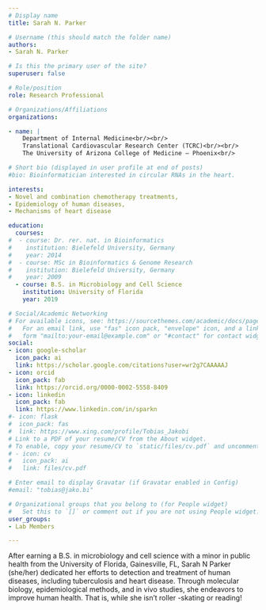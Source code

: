 ```yaml
---
# Display name
title: Sarah N. Parker

# Username (this should match the folder name)
authors:
- Sarah N. Parker

# Is this the primary user of the site?
superuser: false

# Role/position
role: Research Professional

# Organizations/Affiliations
organizations:

- name: | 
    Department of Internal Medicine<br/><br/>
    Translational Cardiovascular Research Center (TCRC)<br/><br/>
    The University of Arizona College of Medicine – Phoenix<br/>

# Short bio (displayed in user profile at end of posts)
#bio: Bioinformatician interested in circular RNAs in the heart.

interests:
- Novel and combination chemotherapy treatments,
- Epidemiology of human diseases,
- Mechanisms of heart disease

education:
  courses:
#  - course: Dr. rer. nat. in Bioinformatics
#    institution: Bielefeld University, Germany
#    year: 2014
#  - course: MSc in Bioinformatics & Genome Research
#    institution: Bielefeld University, Germany
#    year: 2009
  - course: B.S. in Microbiology and Cell Science
    institution: University of Florida
    year: 2019

# Social/Academic Networking
# For available icons, see: https://sourcethemes.com/academic/docs/page-builder/#icons
#   For an email link, use "fas" icon pack, "envelope" icon, and a link in the
#   form "mailto:your-email@example.com" or "#contact" for contact widget.
social:
- icon: google-scholar
  icon_pack: ai
  link: https://scholar.google.com/citations?user=wr2g7CAAAAAJ 
- icon: orcid
  icon_pack: fab
  link: https://orcid.org/0000-0002-5558-8409
- icon: linkedin
  icon_pack: fab
  link: https://www.linkedin.com/in/sparkn
#- icon: flask
#  icon_pack: fas
#  link: https://www.xing.com/profile/Tobias_Jakobi
# Link to a PDF of your resume/CV from the About widget.
# To enable, copy your resume/CV to `static/files/cv.pdf` and uncomment the lines below.
# - icon: cv
#   icon_pack: ai
#   link: files/cv.pdf

# Enter email to display Gravatar (if Gravatar enabled in Config)
#email: "tobias@jako.bi"

# Organizational groups that you belong to (for People widget)
#   Set this to `[]` or comment out if you are not using People widget.
user_groups:
- Lab Members

---
```

After earning a B.S. in microbiology and cell science with a minor in public health from the University of Florida, Gainesville, FL, Sarah N Parker (she/her) dedicated her efforts to detection and treatment of human diseases, including tuberculosis and heart disease. Through molecular biology, epidemiological methods, and in vivo studies, she endeavors to improve human health. That is, while she isn’t roller -skating or reading!
